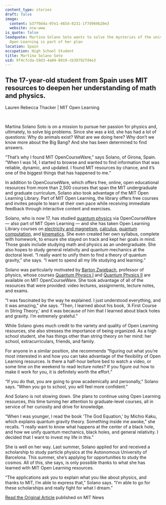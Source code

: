 ```yaml
---
content_type: stories
draft: false
image:
  content: b37f0d4a-97e1-465d-8231-1f7d969b20e3
  website: ocw-www
is_quote: false
leadquote: Martina Solano Soto wants to solve the mysteries of the universe, and MIT
  Open Learning is part of her plan
location: Spain
occupation: High School Student
title: Martina Solano Soto
uid: 9f4c7cda-59d3-4a04-8919-cb39792fd4e3
---
```

## The 17-year-old student from Spain uses MIT resources to deepen her understanding of math and physics.

Lauren Rebecca Thacker | MIT Open Learning

 

Martina Solano Soto is on a mission to pursue her passion for physics and, ultimately, to solve big problems. Since she was a kid, she has had a lot of questions: Why do animals exist? What are we doing here? Why don’t we know more about the Big Bang? And she has been determined to find answers. 

“That’s why I found MIT OpenCourseWare,” says Solano, of Girona, Spain. “When I was 14, I started to browse and wanted to find information that was reliable, dynamic, and updated. I found MIT resources by chance, and it’s one of the biggest things that has happened to me.” 

In addition to OpenCourseWare, which offers free, online, open educational resources from more than 2,500 courses that span the MIT undergraduate and graduate curriculum, Solano also took advantage of the MIT Open Learning Library. Part of MIT Open Learning, the library offers free courses and invites people to learn at their own pace while receiving immediate feedback through interactive content and exercises. 

Solano, who is now 17, has studied [quantum physics](https://ocw.mit.edu/courses/8-05-quantum-physics-ii-fall-2013/) via OpenCourseWare — also part of MIT Open Learning — and she has taken Open Learning Library courses on [electricity and magnetism](https://openlearninglibrary.mit.edu/courses/course-v1:MITx+8.02.1x+1T2019/about), [calculus](https://openlearninglibrary.mit.edu/courses/course-v1:MITx+18.01.1x+2T2019/about), [quantum computation](https://openlearninglibrary.mit.edu/courses/course-v1:MITx+8.370.3x+1T2018/about), and [kinematics](https://ocw.mit.edu/courses/8-01sc-classical-mechanics-fall-2016/pages/week-1-kinematics/). She even created her own syllabus, complete with homework, to ensure she stayed on track and kept her goals in mind. Those goals include studying math and physics as an undergraduate. She also hopes to study general relativity and quantum mechanics at the doctoral level. “I really want to unify them to find a theory of quantum gravity,” she says. “I want to spend all my life studying and learning.” 

Solano was particularly motivated by [Barton Zwiebach](https://physics.mit.edu/faculty/barton-zwiebach/), professor of physics, whose courses [Quantum Physics I](https://ocw.mit.edu/courses/8-04-quantum-physics-i-spring-2016/) and [Quantum Physics II](https://ocw.mit.edu/courses/8-05-quantum-physics-ii-fall-2013/) are available on MIT OpenCourseWare. She took advantage of all of the resources that were provided: video lectures, assignments, lecture notes, and exams.  

“I was fascinated by the way he explained. I just understood everything, and it was amazing,” she says. “Then, I learned about his book, 'A First Course in String Theory,' and it was because of him that I learned about black holes and gravity. I’m extremely grateful.” 

While Solano gives much credit to the variety and quality of Open Learning resources, she also stresses the importance of being organized. As a high school student, she has things other than string theory on her mind: her school, extracurriculars, friends, and family.  

For anyone in a similar position, she recommends “figuring out what you’re most interested in and how you can take advantage of the flexibility of Open Learning resources. Is there a half-hour before bed to watch a video, or some time on the weekend to read lecture notes? If you figure out how to make it work for you, it is definitely worth the effort.”  

“If you do that, you are going to grow academically and personally,” Solano says. “When you go to school, you will feel more confident.” 

And Solano is not slowing down. She plans to continue using Open Learning resources, this time turning her attention to graduate-level courses, all in service of her curiosity and drive for knowledge. 

“When I was younger, I read the book 'The God Equation,' by Michio Kaku, which explains quantum gravity theory. Something inside me awoke,” she recalls. “I really want to know what happens at the center of a black hole, and how we unify quantum mechanics, black holes, and general relativity. I decided that I want to invest my life in this.”  

She is well on her way. Last summer, Solano applied for and received a scholarship to study particle physics at the Autonomous University of Barcelona. This summer, she’s applying for opportunities to study the cosmos. All of this, she says, is only possible thanks to what she has learned with MIT Open Learning resources. 

“The applications ask you to explain what you like about physics, and thanks to MIT, I’m able to express that,” Solano says. “I’m able to go for these scholarships and really fight for what I dream.”

[Read the Original Article](https://news.mit.edu/2025/martina-solano-soto-wants-solve-mysteries-universe-open-learning-0424) published on MIT News